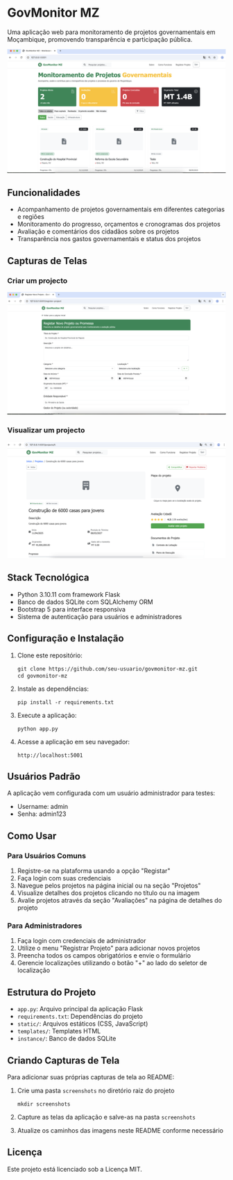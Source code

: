 # GovMonitor MZ

Uma aplicação web para monitoramento de projetos governamentais em Moçambique, promovendo transparência e participação pública.

![GovMonitor MZ Homepage](screenshots/homepage.png)

## Funcionalidades

- Acompanhamento de projetos governamentais em diferentes categorias e regiões
- Monitoramento do progresso, orçamentos e cronogramas dos projetos
- Avaliação e comentários dos cidadãos sobre os projetos
- Transparência nos gastos governamentais e status dos projetos

## Capturas de Telas

### Criar um projecto
![Página Inicial](screenshots/criar.png)

### Visualizar um projecto
![Página Inicial](screenshots/visualizar.png)

## Stack Tecnológica

- Python 3.10.11 com framework Flask
- Banco de dados SQLite com SQLAlchemy ORM
- Bootstrap 5 para interface responsiva
- Sistema de autenticação para usuários e administradores

## Configuração e Instalação

1. Clone este repositório:
   ```
   git clone https://github.com/seu-usuario/govmonitor-mz.git
   cd govmonitor-mz
   ```

2. Instale as dependências:
   ```
   pip install -r requirements.txt
   ```

3. Execute a aplicação:
   ```
   python app.py
   ```

4. Acesse a aplicação em seu navegador:
   ```
   http://localhost:5001
   ```

## Usuários Padrão

A aplicação vem configurada com um usuário administrador para testes:

- Username: admin
- Senha: admin123

## Como Usar

### Para Usuários Comuns
1. Registre-se na plataforma usando a opção "Registar"
2. Faça login com suas credenciais
3. Navegue pelos projetos na página inicial ou na seção "Projetos"
4. Visualize detalhes dos projetos clicando no título ou na imagem
5. Avalie projetos através da seção "Avaliações" na página de detalhes do projeto


### Para Administradores
1. Faça login com credenciais de administrador
2. Utilize o menu "Registrar Projeto" para adicionar novos projetos
3. Preencha todos os campos obrigatórios e envie o formulário
4. Gerencie localizações utilizando o botão "+" ao lado do seletor de localização

## Estrutura do Projeto

- `app.py`: Arquivo principal da aplicação Flask
- `requirements.txt`: Dependências do projeto
- `static/`: Arquivos estáticos (CSS, JavaScript)
- `templates/`: Templates HTML
- `instance/`: Banco de dados SQLite

## Criando Capturas de Tela

Para adicionar suas próprias capturas de tela ao README:

1. Crie uma pasta `screenshots` no diretório raiz do projeto
   ```
   mkdir screenshots
   ```

2. Capture as telas da aplicação e salve-as na pasta `screenshots`

3. Atualize os caminhos das imagens neste README conforme necessário

## Licença

Este projeto está licenciado sob a Licença MIT.